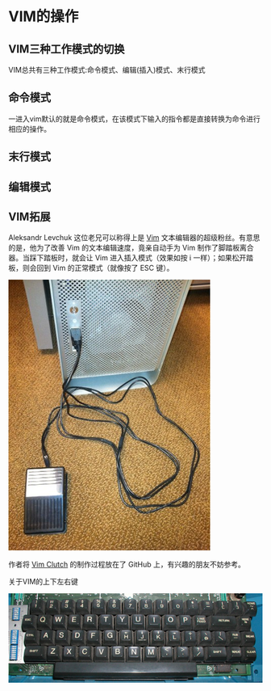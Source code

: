# VIM的操作

## VIM三种工作模式的切换

VIM总共有三种工作模式:命令模式、编辑\(插入\)模式、末行模式

## 命令模式

一进入vim默认的就是命令模式，在该模式下输入的指令都是直接转换为命令进行相应的操作。

## 末行模式


## 编辑模式



## VIM拓展

Aleksandr Levchuk 这位老兄可以称得上是 [Vim](http://www.vim.org/) 文本编辑器的超级粉丝。有意思的是，他为了改善 Vim 的文本编辑速度，竟亲自动手为 Vim 制作了脚踏板离合器。当踩下踏板时，就会让 Vim 进入插入模式（效果如按 i 一样）；如果松开踏板，则会回到 Vim 的正常模式（就像按了 ESC 键）。

![](assets/pic4.jpg)

作者将 [Vim Clutch](https://github.com/alevchuk/vim-clutch) 的制作过程放在了 GitHub 上，有兴趣的朋友不妨参考。

关于VIM的上下左右键

![](/assets/上下左右.jpg)

